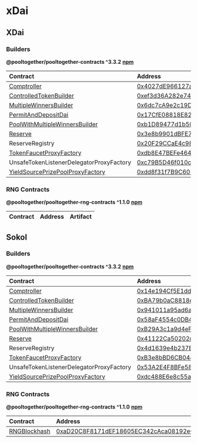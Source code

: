 # xDai

## XDai

### Builders

**@pooltogether/pooltogether-contracts ^3.3.2** [**npm**](https://www.npmjs.com/package/@pooltogether/pooltogether-contracts)

| Contract | Address | Artifact |
| :--- | :--- | :--- |
| [Comptroller](https://github.com/pooltogether/pooltogether-pool-contracts/tree/master/contracts/comptroller/Comptroller.sol) | [0x4027dE966127af5F015Ea1cfd6293a3583892668](https://blockscout.com/xdai/mainnet/address/0x4027dE966127af5F015Ea1cfd6293a3583892668) | [Artifact](https://github.com/pooltogether/pooltogether-pool-contracts/tree/master/deployments/xdai/Comptroller.json) |
| [ControlledTokenBuilder](https://github.com/pooltogether/pooltogether-pool-contracts/tree/master/contracts/builders/ControlledTokenBuilder.sol) | [0xef3d36A282e74b5bcba8a45262687DDb31495Cd2](https://blockscout.com/xdai/mainnet/address/0xef3d36A282e74b5bcba8a45262687DDb31495Cd2) | [Artifact](https://github.com/pooltogether/pooltogether-pool-contracts/tree/master/deployments/xdai/ControlledTokenBuilder.json) |
| [MultipleWinnersBuilder](https://github.com/pooltogether/pooltogether-pool-contracts/tree/master/contracts/builders/MultipleWinnersBuilder.sol) | [0x6dc7cA9e2c19Da475B39cce7437994c1725d85C9](https://blockscout.com/xdai/mainnet/address/0x6dc7cA9e2c19Da475B39cce7437994c1725d85C9) | [Artifact](https://github.com/pooltogether/pooltogether-pool-contracts/tree/master/deployments/xdai/MultipleWinnersBuilder.json) |
| [PermitAndDepositDai](https://github.com/pooltogether/pooltogether-pool-contracts/tree/master/contracts/permit/PermitAndDepositDai.sol) | [0x17CfE08818E8260FAe3a19761668EBc27B24d72A](https://blockscout.com/xdai/mainnet/address/0x17CfE08818E8260FAe3a19761668EBc27B24d72A) | [Artifact](https://github.com/pooltogether/pooltogether-pool-contracts/tree/master/deployments/xdai/PermitAndDepositDai.json) |
| [PoolWithMultipleWinnersBuilder](https://github.com/pooltogether/pooltogether-pool-contracts/tree/master/contracts/builders/PoolWithMultipleWinnersBuilder.sol) | [0xb1D89477d1b505C261bab6e73f08fA834544CD21](https://blockscout.com/xdai/mainnet/address/0xb1D89477d1b505C261bab6e73f08fA834544CD21) | [Artifact](https://github.com/pooltogether/pooltogether-pool-contracts/tree/master/deployments/xdai/PoolWithMultipleWinnersBuilder.json) |
| [Reserve](https://github.com/pooltogether/pooltogether-pool-contracts/tree/master/contracts/reserve/Reserve.sol) | [0x3e8b9901dBFE766d3FE44B36c180A1bca2B9A295](https://blockscout.com/xdai/mainnet/address/0x3e8b9901dBFE766d3FE44B36c180A1bca2B9A295) | [Artifact](https://github.com/pooltogether/pooltogether-pool-contracts/tree/master/deployments/xdai/Reserve.json) |
| ReserveRegistry | [0x20F29CCaE4c9886964033042c6b79c2C4C816308](https://blockscout.com/xdai/mainnet/address/0x20F29CCaE4c9886964033042c6b79c2C4C816308) | [Artifact](https://github.com/pooltogether/pooltogether-pool-contracts/tree/master/deployments/xdai/ReserveRegistry.json) |
| [TokenFaucetProxyFactory](https://github.com/pooltogether/pooltogether-pool-contracts/tree/master/contracts/token-faucet/TokenFaucetProxyFactory.sol) | [0xdb8E47BEFe4646fCc62BE61EEE5DF350404c124F](https://blockscout.com/xdai/mainnet/address/0xdb8E47BEFe4646fCc62BE61EEE5DF350404c124F) | [Artifact](https://github.com/pooltogether/pooltogether-pool-contracts/tree/master/deployments/xdai/TokenFaucetProxyFactory.json) |
| UnsafeTokenListenerDelegatorProxyFactory | [0xc79B5D46f010c88f738A00B3bed7757d04dd2a37](https://blockscout.com/xdai/mainnet/address/0xc79B5D46f010c88f738A00B3bed7757d04dd2a37) | [Artifact](https://github.com/pooltogether/pooltogether-pool-contracts/tree/master/deployments/xdai/UnsafeTokenListenerDelegatorProxyFactory.json) |
| [YieldSourcePrizePoolProxyFactory](https://github.com/pooltogether/pooltogether-pool-contracts/tree/master/contracts/prize-pool/yield-source/YieldSourcePrizePoolProxyFactory.sol) | [0xdd8f31f7B9C6026311464bc07aE5DB2F99F3892e](https://blockscout.com/xdai/mainnet/address/0xdd8f31f7B9C6026311464bc07aE5DB2F99F3892e) | [Artifact](https://github.com/pooltogether/pooltogether-pool-contracts/tree/master/deployments/xdai/YieldSourcePrizePoolProxyFactory.json) |

### RNG Contracts

**@pooltogether/pooltogether-rng-contracts ^1.1.0** [**npm**](https://www.npmjs.com/package/@pooltogether/pooltogether-rng-contracts)

| Contract | Address | Artifact |
| :--- | :--- | :--- |


## Sokol

### Builders

**@pooltogether/pooltogether-contracts ^3.3.2** [**npm**](https://www.npmjs.com/package/@pooltogether/pooltogether-contracts)

| Contract | Address | Artifact |
| :--- | :--- | :--- |
| [Comptroller](https://github.com/pooltogether/pooltogether-pool-contracts/tree/master/contracts/comptroller/Comptroller.sol) | [0x14e194Cf5E1dd73BB46256495aEa8ff36A7Aa454](https://blockscout.com/poa/sokol/address/0x14e194Cf5E1dd73BB46256495aEa8ff36A7Aa454) | [Artifact](https://github.com/pooltogether/pooltogether-pool-contracts/tree/master/deployments/poaSokol/Comptroller.json) |
| [ControlledTokenBuilder](https://github.com/pooltogether/pooltogether-pool-contracts/tree/master/contracts/builders/ControlledTokenBuilder.sol) | [0xBA79b0aC8818e1515F51fEF240F4228F29F64948](https://blockscout.com/poa/sokol/address/0xBA79b0aC8818e1515F51fEF240F4228F29F64948) | [Artifact](https://github.com/pooltogether/pooltogether-pool-contracts/tree/master/deployments/poaSokol/ControlledTokenBuilder.json) |
| [MultipleWinnersBuilder](https://github.com/pooltogether/pooltogether-pool-contracts/tree/master/contracts/builders/MultipleWinnersBuilder.sol) | [0x941011a95ad6a69d3b06218A3b74a3f6296481A8](https://blockscout.com/poa/sokol/address/0x941011a95ad6a69d3b06218A3b74a3f6296481A8) | [Artifact](https://github.com/pooltogether/pooltogether-pool-contracts/tree/master/deployments/poaSokol/MultipleWinnersBuilder.json) |
| [PermitAndDepositDai](https://github.com/pooltogether/pooltogether-pool-contracts/tree/master/contracts/permit/PermitAndDepositDai.sol) | [0x58aF4554c0DB496EFdf93bB344eC513C5627Efb9](https://blockscout.com/poa/sokol/address/0x58aF4554c0DB496EFdf93bB344eC513C5627Efb9) | [Artifact](https://github.com/pooltogether/pooltogether-pool-contracts/tree/master/deployments/poaSokol/PermitAndDepositDai.json) |
| [PoolWithMultipleWinnersBuilder](https://github.com/pooltogether/pooltogether-pool-contracts/tree/master/contracts/builders/PoolWithMultipleWinnersBuilder.sol) | [0xB29A3c1a9d4eFa7391e685bFD2654ea31E2f3125](https://blockscout.com/poa/sokol/address/0xB29A3c1a9d4eFa7391e685bFD2654ea31E2f3125) | [Artifact](https://github.com/pooltogether/pooltogether-pool-contracts/tree/master/deployments/poaSokol/PoolWithMultipleWinnersBuilder.json) |
| [Reserve](https://github.com/pooltogether/pooltogether-pool-contracts/tree/master/contracts/reserve/Reserve.sol) | [0x41122Ca50202d13c809dfE88F60Da212A1525Ed7](https://blockscout.com/poa/sokol/address/0x41122Ca50202d13c809dfE88F60Da212A1525Ed7) | [Artifact](https://github.com/pooltogether/pooltogether-pool-contracts/tree/master/deployments/poaSokol/Reserve.json) |
| ReserveRegistry | [0x4d1639e4b237BCab6F908A1CEb0995716D5ebE36](https://blockscout.com/poa/sokol/address/0x4d1639e4b237BCab6F908A1CEb0995716D5ebE36) | [Artifact](https://github.com/pooltogether/pooltogether-pool-contracts/tree/master/deployments/poaSokol/ReserveRegistry.json) |
| [TokenFaucetProxyFactory](https://github.com/pooltogether/pooltogether-pool-contracts/tree/master/contracts/token-faucet/TokenFaucetProxyFactory.sol) | [0xB3e8bBD6CB0443e0dc59602825Dc6854D7ec5c4b](https://blockscout.com/poa/sokol/address/0xB3e8bBD6CB0443e0dc59602825Dc6854D7ec5c4b) | [Artifact](https://github.com/pooltogether/pooltogether-pool-contracts/tree/master/deployments/poaSokol/TokenFaucetProxyFactory.json) |
| UnsafeTokenListenerDelegatorProxyFactory | [0x53A2E4F8BFe581bC28e0d1d30808ffB163E53A46](https://blockscout.com/poa/sokol/address/0x53A2E4F8BFe581bC28e0d1d30808ffB163E53A46) | [Artifact](https://github.com/pooltogether/pooltogether-pool-contracts/tree/master/deployments/poaSokol/UnsafeTokenListenerDelegatorProxyFactory.json) |
| [YieldSourcePrizePoolProxyFactory](https://github.com/pooltogether/pooltogether-pool-contracts/tree/master/contracts/prize-pool/yield-source/YieldSourcePrizePoolProxyFactory.sol) | [0xdc488E6e8c55a11d20032997cd1fF7c4951401df](https://blockscout.com/poa/sokol/address/0xdc488E6e8c55a11d20032997cd1fF7c4951401df) | [Artifact](https://github.com/pooltogether/pooltogether-pool-contracts/tree/master/deployments/poaSokol/YieldSourcePrizePoolProxyFactory.json) |

### RNG Contracts

**@pooltogether/pooltogether-rng-contracts ^1.1.0** [**npm**](https://www.npmjs.com/package/@pooltogether/pooltogether-rng-contracts)

| Contract | Address | Artifact |
| :--- | :--- | :--- |
| [RNGBlockhash](https://github.com/pooltogether/pooltogether-rng-contracts/tree/master/contracts/RNGBlockhash.sol) | [0xaD20C8F8171dEF18605EC342cAca08192eCe63F2](https://blockscout.com/poa/sokol/address/0xaD20C8F8171dEF18605EC342cAca08192eCe63F2) | [Artifact](https://github.com/pooltogether/pooltogether-rng-contracts/tree/master/deployments/poaSokol/RNGBlockhash.json) |


